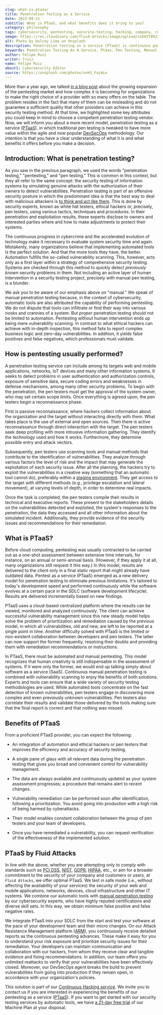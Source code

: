 ```yaml
---
slug: what-is-ptaas/
title: Penetration Testing as a Service
date: 2022-09-21
subtitle: What is PTaaS, and what benefits does it bring to you?
category: philosophy
tags: cybersecurity, pentesting, security-testing, hacking, company, red-team
image: https://res.cloudinary.com/fluid-attacks/image/upload/v1663789228/blog/what-is-ptaas/cover_ptaas.webp
alt: Photo by Dulcey Lima on Unsplash
description: Penetration testing as a service (PTaaS) is continuous pentesting to find complex vulnerabilities. Learn here the benefits it can offer to your organization.
keywords: Penetration Testing As A Service, Ptaas, Pen Testing, Manual Pen Test, Automated Tools, Vulnerability Scanning, Devsecops, Pentesting, Ethical Hacking
author: Felipe Ruiz
writer: fruiz
name: Felipe Ruiz
about1: Cybersecurity Editor
source: https://unsplash.com/photos/ovHJ_FajmLo
---
```


More than a year ago,
we talked [in a blog post](../choosing-pentesting-team/)
about the growing expansion of the pentesting market
and how complex it is becoming for organizations
to make the right choice of a provider
with so many offers on the table.
The problem resides in the fact
that many of them can be misleading
and do not guarantee a sufficient quality
that other providers can achieve in this security testing method.
At that time,
we highlighted some key attributes
you could keep in mind to choose a competent penetration testing vendor.
Now,
we will inform you about a more recent model,
penetration testing as a service ([PTaaS](../../product/ptaas/)),
in which traditional pen testing is tweaked
to have more value within the agile
and now popular [DevSecOps](../../solutions/devsecops/) methodology.
Our intention is that you have a clear understanding of what it is
and what benefits it offers
before you make a decision.

## Introduction: What is penetration testing?

As you saw in the previous paragraph,
we used the words "penetration testing,"
"pentesting," and "pen testing."
This is common in this context,
but they all refer to the same concept:
the security testing of information systems
by simulating genuine attacks
with the authorization of their owners
to detect vulnerabilities.
Penetration testing is part of an offensive security posture
in which the predominant idea is that
the best way to deal with malicious attackers
is [to think and act like them](../thinking-like-hacker/).
This is done by security experts,
known as white hat testers,
ethical hackers or,
precisely,
pen testers,
using various tactics,
techniques and procedures.
In their penetration and exploitation results,
these experts disclose to owners and interested parties
where and how to make adjustments
to protect their systems.

The continuous progress in cybercrime
and the accelerated evolution of technology
make it necessary to evaluate system security time and again.
Mistakenly,
many organizations believe that
implementing automated tools is the perfect solution.
And that the more tools they have,
the better.
Automation fulfills the so-called vulnerability scanning.
This,
however,
acts only as a first layer
within a strategy of comprehensive security testing.
Systems are checked through this method
to quickly detect _previously known_ security problems in them.
Not including an active layer of human intervention
in a security testing project,
precisely with manual pen testing,
is a blunder.

We ask you to be aware of our emphasis above on "manual."
We speak of manual penetration testing because,
in the context of cybersecurity,
automatic tools are also attributed the capability of performing pentesting.
We do not dispute that tools can infiltrate
or find their way into various nooks and crannies of a system.
But _proper_ penetration testing should not be limited to automation.
Pentesting without human intervention ends up being
mere vulnerability scanning.
In contrast to what ethical hackers can achieve with in-depth inspection,
this method fails to report complex business logic
and zero-day vulnerabilities.
In addition,
it yields false positives and false negatives,
which professionals must validate.

## How is pentesting usually performed?

A penetration testing service can include among its targets
web and mobile applications,
networks, IoT devices and many other information systems.
It seeks to detect problems in user authentication
and authorization controls,
exposure of sensitive data,
secure coding errors and weaknesses in defense mechanisms,
among many other security problems.
To begin with the penetration,
the pen testers must get the approval of the system owner,
who may set certain scope limits.
Once everything is agreed upon,
the pen testers begin a reconnaissance phase.

First is passive reconnaissance,
where hackers collect information about the organization and the target
without interacting directly with them.
What takes place is the use of external and open sources.
Then there is active reconnaissance
through direct interaction with the target.
The pen testers seek deep profiling
with more intrusive information gathering.
They identify the technology used and how it works.
Furthermore,
they determine possible entry and attack vectors.

Subsequently,
pen testers use scanning tools and manual methods
that contribute to the identification of vulnerabilities.
They analyze through various factors the level of risk
and the impact that may generate the exploitation of each security issue.
After all the planning,
the hackers try to exploit the vulnerabilities in a creative way
(something that an automatic tool cannot do),
preferably within a [staging environment](https://www.techtarget.com/searchsoftwarequality/definition/staging-environment).
They get access to the target with different methods
(e.g., privilege escalation and lateral movement),
at varying levels of depth,
in order to determine real impacts.

Once the task is completed,
the pen testers compile their results
in technical and executive reports.
These present to the stakeholders details
on the vulnerabilities detected and exploited,
the system's responses to the penetration,
the data they accessed
and all other information about the simulated incident.
Additionally,
they provide evidence of the security issues
and recommendations for their remediation.

<cta-banner
  buttontxt="Read more"
  link="/solutions/penetration-testing/"
  title="Get started with Fluid Attacks' Penetration Testing solution
  right now"
/>

## What is PTaaS?

Before cloud computing,
pentesting was usually contracted
to be carried out as a one-shot assessment
between extensive time intervals,
for instance,
on an annual or semi-annual basis.
(However,
if they apply it at all,
many organizations still request it this way.)
In this model,
results are delivered to the client only in a final static report
that might already have outdated data.
Pentest as a service (PTaaS) emerged as a new delivery model
for penetration testing
to eliminate previous limitations.
It's tailored to today's development speed
and performed continuously
while the software evolves at a certain pace
in the SDLC (software development lifecycle).
Results are delivered incrementally based on new findings.

PTaaS uses a cloud-based centralized platform
where the results can be viewed,
monitored and analyzed continuously.
The client can achieve successful vulnerability management
since this new steady model helps solve the problem of prioritization
and remediation caused by the previous model,
in which all vulnerabilities,
old and new,
are left to be reported at a single point in time.
Another difficulty solved with PTaaS is the limited
or non-existent collaboration between developers and pen testers.
The latter can now support the former frequently,
resolving their doubts
and providing them with remediation recommendations or instructions.

In PTaaS,
there must be automated and manual pentesting.
This model recognizes that human creativity is still indispensable
in the assessment of systems.
If it were only the former,
we would end up talking simply about software as a service (SaaS).
Continuous manual penetration testing is combined with vulnerability scanning
to enjoy the benefits of both solutions.
Experts and tools can ensure that
a wide variety of security testing methodologies are used.
While automated tools concentrate
on the fast detection of known vulnerabilities,
pen testers engage in discovering more complex
and even previously unknown vulnerabilities.
Pen testers also correlate their results
and validate those delivered by the tools
making sure that the final report is correct
and that nothing was missed.

## Benefits of PTaaS

From a proficient PTaaS provider,
you can expect the following:

- An integration of automation and ethical hackers or pen testers
  that improves the efficiency and accuracy of security testing.

- A single pane of glass
  with all relevant data during the penetration testing
  that gives you broad and convenient control for vulnerability management.

- The data are always available and continuously updated
  as your system assessment progresses;
  a procedure that remains alert to recent changes.

- Vulnerability remediation can be performed soon after identification,
  following a prioritization.
  You avoid going into production
  with a high risk of being harmed by cyberattacks.

- Their model enables constant collaboration
  between the group of pen testers and your team of developers.

- Once you have remediated a vulnerability,
  you can request verification of the effectiveness
  of the implemented solution.

## PTaaS by Fluid Attacks

In line with the above,
whether you are attempting only to comply with standards
such as [PCI DSS](../../compliance/pci/),
[NIST](../../compliance/nist/), [GDPR](../../compliance/gdpr/),
[HIPAA](../../compliance/hipaa/), etc.,
or aim for a broader commitment to the security of your company
and customers or users,
at `Fluid Attacks`,
we offer optimal PTaaS.
We test in safe mode
(i.e., without affecting the availability of your services)
the security of your web and mobile applications,
networks, devices, cloud infrastructure and other IT systems.
We combine our automatic tools
with [manual penetration testing](../../solutions/penetration-testing/)
by our cybersecurity experts,
who have highly reputed certifications and diverse skill sets.
In this way,
we obtain minimum false positive and false negative rates.

We integrate PTaaS into your SDLC from the start
and test your software at the pace of your development team
and their micro changes.
On our Attack Resistance Management platform ([ARM](https://app.fluidattacks.com/)),
you continuously receive detailed reports
as the continuous pentesting advances.
These make it easy for you to understand your risk exposure
and prioritize security issues for their remediation.
Your developers can maintain communication and collaboration with our hackers,
from whom they receive clear and tangible evidence
and fixing recommendations.
In addition,
our team offers you unlimited reattacks
to verify that your vulnerabilities have been effectively closed.
Moreover,
our DevSecOps agent breaks the build
to prevent vulnerabilities from going into production
if they remain open,
in accordance with your organization's policies.

This solution is part of our [Continuous Hacking service](../../services/continuous-hacking/).
We invite you to contact us
if you are interested
in experiencing the benefits of our pentesting as a service ([PTaaS](../../product/ptaas/)).
If you want to get started
with our security testing services by automatic tools,
we have [a 21-day free trial](../../free-trial/)
of our Machine Plan at your disposal.
